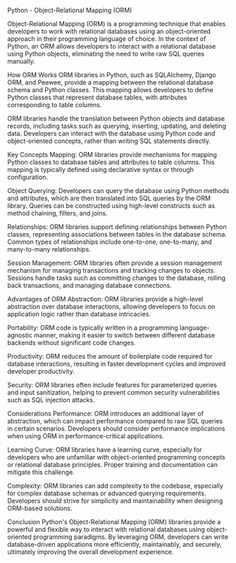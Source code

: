 Python - Object-Relational Mapping (ORM)

Object-Relational Mapping (ORM) is a programming technique that enables developers to work with relational databases using an object-oriented approach in their programming language of choice. In the context of Python, an ORM allows developers to interact with a relational database using Python objects, eliminating the need to write raw SQL queries manually.

How ORM Works
ORM libraries in Python, such as SQLAlchemy, Django ORM, and Peewee, provide a mapping between the relational database schema and Python classes. This mapping allows developers to define Python classes that represent database tables, with attributes corresponding to table columns.

ORM libraries handle the translation between Python objects and database records, including tasks such as querying, inserting, updating, and deleting data. Developers can interact with the database using Python code and object-oriented concepts, rather than writing SQL statements directly.

Key Concepts
Mapping: ORM libraries provide mechanisms for mapping Python classes to database tables and attributes to table columns. This mapping is typically defined using declarative syntax or through configuration.

Object Querying: Developers can query the database using Python methods and attributes, which are then translated into SQL queries by the ORM library. Queries can be constructed using high-level constructs such as method chaining, filters, and joins.

Relationships: ORM libraries support defining relationships between Python classes, representing associations between tables in the database schema. Common types of relationships include one-to-one, one-to-many, and many-to-many relationships.

Session Management: ORM libraries often provide a session management mechanism for managing transactions and tracking changes to objects. Sessions handle tasks such as committing changes to the database, rolling back transactions, and managing database connections.

Advantages of ORM
Abstraction: ORM libraries provide a high-level abstraction over database interactions, allowing developers to focus on application logic rather than database intricacies.

Portability: ORM code is typically written in a programming language-agnostic manner, making it easier to switch between different database backends without significant code changes.

Productivity: ORM reduces the amount of boilerplate code required for database interactions, resulting in faster development cycles and improved developer productivity.

Security: ORM libraries often include features for parameterized queries and input sanitization, helping to prevent common security vulnerabilities such as SQL injection attacks.

Considerations
Performance: ORM introduces an additional layer of abstraction, which can impact performance compared to raw SQL queries in certain scenarios. Developers should consider performance implications when using ORM in performance-critical applications.

Learning Curve: ORM libraries have a learning curve, especially for developers who are unfamiliar with object-oriented programming concepts or relational database principles. Proper training and documentation can mitigate this challenge.

Complexity: ORM libraries can add complexity to the codebase, especially for complex database schemas or advanced querying requirements. Developers should strive for simplicity and maintainability when designing ORM-based solutions.

Conclusion
Python's Object-Relational Mapping (ORM) libraries provide a powerful and flexible way to interact with relational databases using object-oriented programming paradigms. By leveraging ORM, developers can write database-driven applications more efficiently, maintainably, and securely, ultimately improving the overall development experience.
